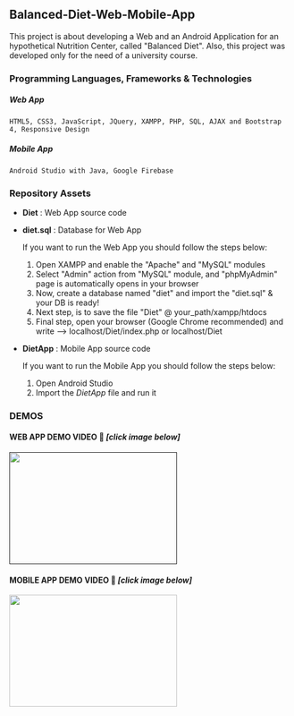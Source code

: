 ## Balanced-Diet-Web-Mobile-App
This project is about developing a Web and an Android Application for an hypothetical Nutrition Center, called "Balanced Diet". 
Also, this project was developed only for the need of a university course.  

### Programming Languages, Frameworks &amp; Technologies 
##### Web App
    HTML5, CSS3, JavaScript, JQuery, XAMPP, PHP, SQL, AJAX and Bootstrap 4, Responsive Design  

##### Mobile App
    Android Studio with Java, Google Firebase

### Repository Assets
 - **Diet** : Web App source code
 - **diet.sql** :  Database for Web App
 
    If you want to run the Web App you should follow the steps below:
    1. Open XAMPP and enable the "Apache" and "MySQL" modules 
    2. Select "Admin" action from "MySQL" module, and "phpMyAdmin" page is automatically opens in your browser
    3. Now, create a database named "diet" and import the "diet.sql" & your DB is ready!
    4. Next step, is to save the file "Diet" @ your_path/xampp/htdocs
    5. Final step, open your browser (Google Chrome recommended) and write --> localhost/Diet/index.php or localhost/Diet
    
 - **DietApp** : Mobile App source code
 
     If you want to run the Mobile App you should follow the steps below:
     1. Open Android Studio
     2. Import the *DietApp* file and run it

### DEMOS
#### WEB APP DEMO VIDEO :eyes: *[click image below]*
<a href="">
    <img src="https://user-images.githubusercontent.com/81809017/113432628-60c1b200-93e6-11eb-9a5c-e44b856bcc83.png" width="300" height="200">
</a>

#### MOBILE APP DEMO VIDEO :eyes: *[click image below]*
<a href="https://user-images.githubusercontent.com/81809017/113428854-366cf600-93e0-11eb-8b1e-b2a42b13006f.mp4">
    <img src="https://user-images.githubusercontent.com/81809017/113430895-9dd87500-93e3-11eb-83e0-98ceaa9a0fa7.png" width="300" height="200">
</a>


